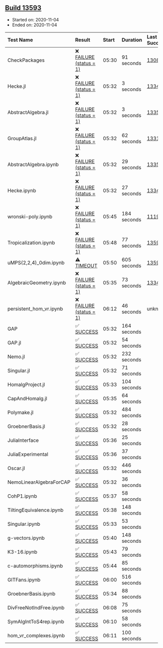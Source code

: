 ## [Build 13593](https://oscarci.mathematik.uni-kl.de/job/oscar/13593/)

* Started on: 2020-11-04
* Ended on: 2020-11-04

| Test Name    | Result | Start | Duration | Last Success | First Failure |
|:-------------|:-------|:------|:---------|:-------------|:--------------|
| CheckPackages | ❌ [FAILURE (status = 1)](https://oscarci.mathematik.uni-kl.de/job/oscar/13593/artifact/logs/build-13593/CheckPackages.log) | 05:30 | 91 seconds | [13085](https://oscarci.mathematik.uni-kl.de/job/oscar/13085/) | [13086](https://oscarci.mathematik.uni-kl.de/job/oscar/13086/) |
| Hecke.jl | ❌ [FAILURE (status = 1)](https://oscarci.mathematik.uni-kl.de/job/oscar/13593/artifact/logs/build-13593/Hecke.jl.log) | 05:32 | 3 seconds | [13341](https://oscarci.mathematik.uni-kl.de/job/oscar/13341/) | [13342](https://oscarci.mathematik.uni-kl.de/job/oscar/13342/) |
| AbstractAlgebra.jl | ❌ [FAILURE (status = 1)](https://oscarci.mathematik.uni-kl.de/job/oscar/13593/artifact/logs/build-13593/AbstractAlgebra.jl.log) | 05:32 | 3 seconds | [13355](https://oscarci.mathematik.uni-kl.de/job/oscar/13355/) | [13356](https://oscarci.mathematik.uni-kl.de/job/oscar/13356/) |
| GroupAtlas.jl | ❌ [FAILURE (status = 1)](https://oscarci.mathematik.uni-kl.de/job/oscar/13593/artifact/logs/build-13593/GroupAtlas.jl.log) | 05:32 | 62 seconds | [13311](https://oscarci.mathematik.uni-kl.de/job/oscar/13311/) | [13312](https://oscarci.mathematik.uni-kl.de/job/oscar/13312/) |
| AbstractAlgebra.ipynb | ❌ [FAILURE (status = 1)](https://oscarci.mathematik.uni-kl.de/job/oscar/13593/artifact/logs/build-13593/AbstractAlgebra.ipynb.log) | 05:32 | 29 seconds | [13355](https://oscarci.mathematik.uni-kl.de/job/oscar/13355/) | [13356](https://oscarci.mathematik.uni-kl.de/job/oscar/13356/) |
| Hecke.ipynb | ❌ [FAILURE (status = 1)](https://oscarci.mathematik.uni-kl.de/job/oscar/13593/artifact/logs/build-13593/Hecke.ipynb.log) | 05:32 | 27 seconds | [13341](https://oscarci.mathematik.uni-kl.de/job/oscar/13341/) | [13342](https://oscarci.mathematik.uni-kl.de/job/oscar/13342/) |
| wronski-poly.ipynb | ❌ [FAILURE (status = 1)](https://oscarci.mathematik.uni-kl.de/job/oscar/13593/artifact/logs/build-13593/wronski-poly.ipynb.log) | 05:45 | 184 seconds | [11192](https://oscarci.mathematik.uni-kl.de/job/oscar/11192/) | [11193](https://oscarci.mathematik.uni-kl.de/job/oscar/11193/) |
| Tropicalization.ipynb | ❌ [FAILURE (status = 1)](https://oscarci.mathematik.uni-kl.de/job/oscar/13593/artifact/logs/build-13593/Tropicalization.ipynb.log) | 05:48 | 77 seconds | [13592](https://oscarci.mathematik.uni-kl.de/job/oscar/13592/) | [13593](https://oscarci.mathematik.uni-kl.de/job/oscar/13593/) |
| uMPS(2,2,4)_0dim.ipynb | ⚠ [TIMEOUT](https://oscarci.mathematik.uni-kl.de/job/oscar/13593/artifact/logs/build-13593/uMPS-2-2-4-_0dim.ipynb.log) | 05:50 | 605 seconds | [13592](https://oscarci.mathematik.uni-kl.de/job/oscar/13592/) | [13593](https://oscarci.mathematik.uni-kl.de/job/oscar/13593/) |
| AlgebraicGeometry.ipynb | ❌ [FAILURE (status = 1)](https://oscarci.mathematik.uni-kl.de/job/oscar/13593/artifact/logs/build-13593/AlgebraicGeometry.ipynb.log) | 05:35 | 73 seconds | [13341](https://oscarci.mathematik.uni-kl.de/job/oscar/13341/) | [13342](https://oscarci.mathematik.uni-kl.de/job/oscar/13342/) |
| persistent_hom_vr.ipynb | ❌ [FAILURE (status = 1)](https://oscarci.mathematik.uni-kl.de/job/oscar/13593/artifact/logs/build-13593/persistent_hom_vr.ipynb.log) | 06:12 | 46 seconds | unknown | unknown |
| GAP | ✅ [SUCCESS](https://oscarci.mathematik.uni-kl.de/job/oscar/13593/artifact/logs/build-13593/GAP.log) | 05:32 | 164 seconds |  |  |
| GAP.jl | ✅ [SUCCESS](https://oscarci.mathematik.uni-kl.de/job/oscar/13593/artifact/logs/build-13593/GAP.jl.log) | 05:32 | 54 seconds |  |  |
| Nemo.jl | ✅ [SUCCESS](https://oscarci.mathematik.uni-kl.de/job/oscar/13593/artifact/logs/build-13593/Nemo.jl.log) | 05:32 | 232 seconds |  |  |
| Singular.jl | ✅ [SUCCESS](https://oscarci.mathematik.uni-kl.de/job/oscar/13593/artifact/logs/build-13593/Singular.jl.log) | 05:32 | 71 seconds |  |  |
| HomalgProject.jl | ✅ [SUCCESS](https://oscarci.mathematik.uni-kl.de/job/oscar/13593/artifact/logs/build-13593/HomalgProject.jl.log) | 05:33 | 104 seconds |  |  |
| CapAndHomalg.jl | ✅ [SUCCESS](https://oscarci.mathematik.uni-kl.de/job/oscar/13593/artifact/logs/build-13593/CapAndHomalg.jl.log) | 05:35 | 64 seconds |  |  |
| Polymake.jl | ✅ [SUCCESS](https://oscarci.mathematik.uni-kl.de/job/oscar/13593/artifact/logs/build-13593/Polymake.jl.log) | 05:32 | 484 seconds |  |  |
| GroebnerBasis.jl | ✅ [SUCCESS](https://oscarci.mathematik.uni-kl.de/job/oscar/13593/artifact/logs/build-13593/GroebnerBasis.jl.log) | 05:32 | 28 seconds |  |  |
| JuliaInterface | ✅ [SUCCESS](https://oscarci.mathematik.uni-kl.de/job/oscar/13593/artifact/logs/build-13593/JuliaInterface.log) | 05:36 | 25 seconds |  |  |
| JuliaExperimental | ✅ [SUCCESS](https://oscarci.mathematik.uni-kl.de/job/oscar/13593/artifact/logs/build-13593/JuliaExperimental.log) | 05:36 | 37 seconds |  |  |
| Oscar.jl | ✅ [SUCCESS](https://oscarci.mathematik.uni-kl.de/job/oscar/13593/artifact/logs/build-13593/Oscar.jl.log) | 05:32 | 446 seconds |  |  |
| NemoLinearAlgebraForCAP | ✅ [SUCCESS](https://oscarci.mathematik.uni-kl.de/job/oscar/13593/artifact/logs/build-13593/NemoLinearAlgebraForCAP.log) | 05:32 | 36 seconds |  |  |
| CohP1.ipynb | ✅ [SUCCESS](https://oscarci.mathematik.uni-kl.de/job/oscar/13593/artifact/logs/build-13593/CohP1.ipynb.log) | 05:37 | 58 seconds |  |  |
| TiltingEquivalence.ipynb | ✅ [SUCCESS](https://oscarci.mathematik.uni-kl.de/job/oscar/13593/artifact/logs/build-13593/TiltingEquivalence.ipynb.log) | 05:38 | 148 seconds |  |  |
| Singular.ipynb | ✅ [SUCCESS](https://oscarci.mathematik.uni-kl.de/job/oscar/13593/artifact/logs/build-13593/Singular.ipynb.log) | 05:33 | 53 seconds |  |  |
| g-vectors.ipynb | ✅ [SUCCESS](https://oscarci.mathematik.uni-kl.de/job/oscar/13593/artifact/logs/build-13593/g-vectors.ipynb.log) | 05:40 | 148 seconds |  |  |
| K3-16.ipynb | ✅ [SUCCESS](https://oscarci.mathematik.uni-kl.de/job/oscar/13593/artifact/logs/build-13593/K3-16.ipynb.log) | 05:43 | 79 seconds |  |  |
| c-automorphisms.ipynb | ✅ [SUCCESS](https://oscarci.mathematik.uni-kl.de/job/oscar/13593/artifact/logs/build-13593/c-automorphisms.ipynb.log) | 05:44 | 85 seconds |  |  |
| GITFans.ipynb | ✅ [SUCCESS](https://oscarci.mathematik.uni-kl.de/job/oscar/13593/artifact/logs/build-13593/GITFans.ipynb.log) | 06:00 | 516 seconds |  |  |
| GroebnerBasis.ipynb | ✅ [SUCCESS](https://oscarci.mathematik.uni-kl.de/job/oscar/13593/artifact/logs/build-13593/GroebnerBasis.ipynb.log) | 05:34 | 88 seconds |  |  |
| DivFreeNotIndFree.ipynb | ✅ [SUCCESS](https://oscarci.mathematik.uni-kl.de/job/oscar/13593/artifact/logs/build-13593/DivFreeNotIndFree.ipynb.log) | 06:08 | 75 seconds |  |  |
| SymAlgIntToS4rep.ipynb | ✅ [SUCCESS](https://oscarci.mathematik.uni-kl.de/job/oscar/13593/artifact/logs/build-13593/SymAlgIntToS4rep.ipynb.log) | 06:10 | 58 seconds |  |  |
| hom_vr_complexes.ipynb | ✅ [SUCCESS](https://oscarci.mathematik.uni-kl.de/job/oscar/13593/artifact/logs/build-13593/hom_vr_complexes.ipynb.log) | 06:11 | 100 seconds |  |  |
